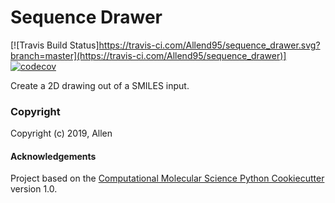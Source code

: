 Sequence Drawer
==============================
[//]: # (Badges)
[![Travis Build Status]https://travis-ci.com/Allend95/sequence_drawer.svg?branch=master](https://travis-ci.com/Allend95/sequence_drawer)]
[![codecov](https://codecov.io/gh/Allend95/sequence_drawer/branch/master/graph/badge.svg)](https://codecov.io/gh/Allend95/sequence_drawer/branch/master)

Create a 2D drawing out of a SMILES input.

### Copyright

Copyright (c) 2019, Allen


#### Acknowledgements
 
Project based on the 
[Computational Molecular Science Python Cookiecutter](https://github.com/molssi/cookiecutter-cms) version 1.0.
